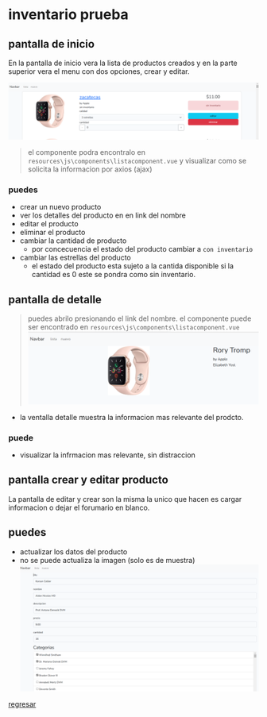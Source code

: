 # inventario prueba
## pantalla de inicio

En la pantalla de inicio vera la lista de productos creados y en la parte superior vera el menu con dos opciones, crear y editar.

![image](./assets/pantalla_inicio.png)

> el componente podra encontralo en `resources\js\components\listacomponent.vue` y visualizar como se solicita la informacion por axios (ajax)

### puedes

* crear un nuevo producto
* ver los detalles del producto en en link del nombre
* editar el producto
* eliminar el producto
* cambiar la cantidad de producto
    * por concecuencia el estado del producto cambiar a `con inventario`
*  cambiar las estrellas del producto
    * el estado del producto esta sujeto a la cantida disponible si la cantidad es 0 este se pondra como sin inventario.
## pantalla de detalle

> puedes abrilo presionando el link del nombre. el componente puede ser encontrado en `resources\js\components\listacomponent.vue`
![image](./assets/detalle_producto.png)
* la ventalla detalle muestra la informacion mas relevante del prodcto.

### puede
* visualizar la infrmacion mas relevante, sin distraccion

## pantalla crear y editar producto
La pantalla de editar y crear son la misma la unico que hacen es cargar informacion o dejar el forumario en blanco.
## puedes
* actualizar los datos del producto
* no se puede actualiza la imagen (solo es de muestra)
![image](./assets/editar_y_crear.png)

[regresar](../README.md)